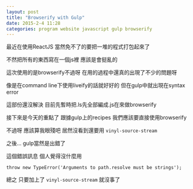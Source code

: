 ```yaml
---
layout: post
title: "Browserify with Gulp"
date: 2015-2-4 11:28
categories: program website javascript gulp browserify
---
```


最近在使用ReactJS 當然免不了的要把一堆的程式打包起來了

不然把所有的東西寫在一個js裡 應該是會挺亂的

這次使用的是browserify不過呀 在用的過程中還真的出現了不少的問題呀

像是在command line下使用liveify的話就好好的 但在gulp中就出現在syntax error

這部份還沒解決 目前先暫時把.ls先全部編成.js在來做browserify

接下來是今天的重點了 跟據gulp上的recipes 我們應該要直接使用browserify

不過呀 應該算我眼殘吧 居然沒看到還要用 `vinyl-source-stream`

之後… gulp當然是出錯了

這個錯誤訊息 個人覺得沒什麼用

`throw new TypeError('Arguments to path.resolve must be strings');`

總之 只要加上了 `vinyl-source-stream` 就沒事了
